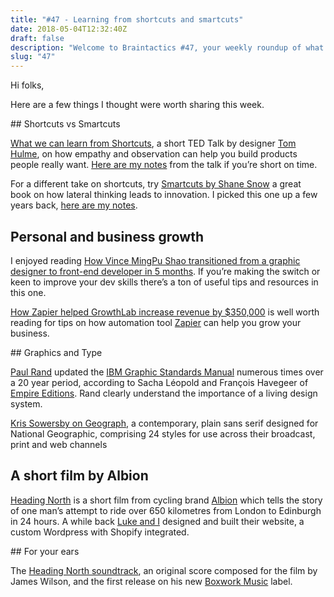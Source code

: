 ```yaml
---
title: "#47 - Learning from shortcuts and smartcuts"
date: 2018-05-04T12:32:40Z
draft: false
description: "Welcome to Braintactics #47, your weekly roundup of what’s happening in design, code and typography."
slug: "47"
---
```


Hi folks,

Here are a few things I thought were worth sharing this week.

## Shortcuts vs Smartcuts

[What we can learn from Shortcuts](https://www.ted.com/talks/tom_hulme_what_can_we_learn_from_shortcuts#t-424124), a short TED Talk by designer [Tom Hulme](https://twitter.com/thulme), on how empathy and observation can help you build products people really want. [Here are my notes](https://harrycresswell.com/reading/what-can-we-learn-from-shortcuts/) from the talk if you’re short on time.

For a different take on shortcuts, try [Smartcuts by Shane Snow](https://www.goodreads.com/book/show/20910174-smartcuts) a great book on how lateral thinking leads to innovation. I picked this one up a few years back, [here are my notes](https://harrycresswell.com/reading/smartcuts/).

## Personal and business growth

I enjoyed reading [How Vince MingPu Shao transitioned from a graphic designer to front-end developer in 5 months](https://medium.freecodecamp.org/graphic-designer-to-front-end-developer-7be7bfd6a46c). If you’re making the switch or keen to improve your dev skills there’s a ton of useful tips and resources in this one.

[How Zapier helped GrowthLab increase revenue by $350,000](https://growthlab.com/how-zapier-helped-us-increase-revenue-by-350000/) is well worth reading for tips on how automation tool [Zapier](https://zapier.com/apps/integrations) can help you grow your business.

## Graphics and Type

[Paul Rand](https://en.wikipedia.org/wiki/Paul_Rand) updated the [IBM Graphic Standards Manual](https://www.itsnicethat.com/features/paul-rand-ibm-graphic-standards-manual-empire-editions-publication-graphic-design-180418) numerous times over a 20 year period, according to Sacha Léopold and François Havegeer of [Empire Editions](http://www.e-m-p-i-r-e.eu/). Rand clearly understand the importance of a living design system.

[Kris Sowersby on Geograph](https://klim.co.nz/blog/geograph-design-information/), a contemporary, plain sans serif designed for National Geographic, comprising 24 styles for use across their broadcast, print and web channels

## A short film by Albion

[Heading North](https://www.albioncycling.com/2017/11/watch-heading-north) is a short film from cycling brand [Albion](https://www.albioncycling.com/) which tells the story of one man’s attempt to ride over 650 kilometres from London to Edinburgh in 24 hours. A while back [Luke and I](https://harrycresswell.com/how/#how-i-work) designed and built their website, a custom Wordpress with Shopify integrated.

## For your ears

The [Heading North soundtrack](https://open.spotify.com/album/3vkRpCxtpdPAkN37i2NIpg?si=PCk14mA5T6i94DbJ5raqqA), an original score composed for the film by James Wilson, and the first release on his new [Boxwork Music](http://boxworkmusic.com/) label.
